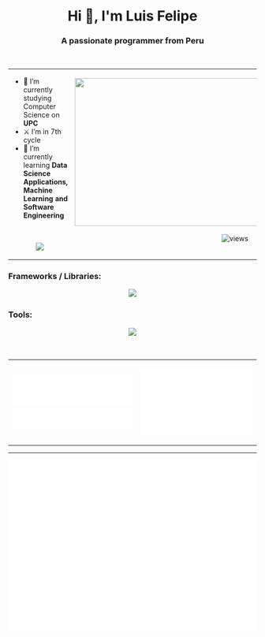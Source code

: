 <h1 align="center">Hi 👋, I'm Luis Felipe</h1>
<h3 align="center">A passionate programmer from Peru</h3>
<br>
<!-- FEED -->

<table> 
  <tr>
    <td>
      <ul>
	<li> 🔭 I’m currently studying Computer Science on <b>UPC</b></li>
	<li> ⚔ I’m in 7th cycle	</li>
	<li>🎢 I’m currently learning <b>Data Science Applications, Machine Learning and Software Engineering</b></li>
      </ul>
    </br>
      <p align=center>
      	<picture>
		<source>
		<img align="center" src="https://spotify-github-profile.vercel.app/api/view?uid=a3xpnru6loal4xlmxwvfq6u1t&cover_image=true&theme=novatorem&show_offline=true&background_color=121212&interchange=true&bar_color=53b14f&bar_color_cover=true">
      	</picture>
      </p>
    </td>
    <td >
     <picture>
	<source>
	<img src="https://github.com/Anmol-Baranwal/Cool-GIFs-For-GitHub/assets/74038190/0c7eb6ed-663b-4ce4-bfbd-18239a38ba1b" width="650" height=300>
     </picture>
     <p align=center>
     	<picture>
		<source>
		<img src="https://komarev.com/ghpvc/?username=LuisFelipePoma&label=Profile%20views&color=0e75b6&style=flat" alt="views" />
    	</picture>	
      </p>
    </td>
  </tr>
</table>

<!-- FRAMEWORKS -->
<h3 align="left">Frameworks / Libraries:</h3>
<p align="center">
  <picture>
    <source>
    <img src="https://skillicons.dev/icons?i=react,angular,flutter,nodejs,flask,d3,spring,sklearn,tensorflow,pytorch" />
  </picture>
</p>

<!-- TOOLS -->
<h3 align="left">Tools:</h3>
<p align="center">
 <picture>
	<source>
	<img src="https://skillicons.dev/icons?i=git,docker,aws,linux,mongodb,mysql,vscode,visualstudio,figma,bash,postman" />
 </picture>
</p>
<br/>

<!-- MORE LANGUAGES -->
<!-- CODE SNIPPET -->

<table>
  <tr>
    <td>
	<p align=center>
		<picture>
			<source>
			<img src="/metrics.plugin.languages.details.svg" alt="Metrics" width="400">
		</picture>
		<picture>
			<source>
			<img src="/metrics.plugin.languages.recent.svg" alt="Metrics" width="400">
		</picture>
	</p>
    </td>
    <td >
	<p align=center>
		<picture>
			<source>
      			<img src="/metrics.plugin.code.svg" alt="Metrics" width="750">
		</picture>
	</p>
    </td>
  </tr>
</table>

---

<!-- CALENDAR -->
<p align="center">
	<picture>
		<source>
		<img src="/metrics.plugin.isocalendar.fullyear.svg" alt="Metrics" width="550">
	</picture>
</p>
